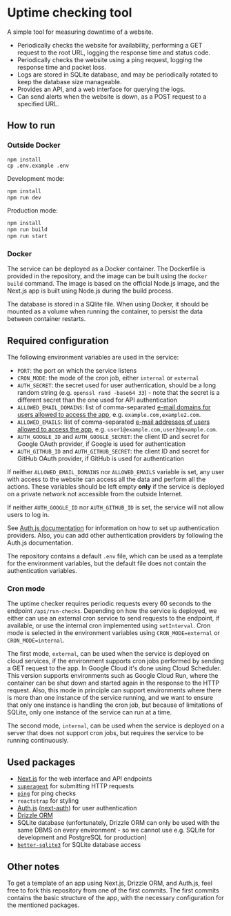 # Uptime checking tool

A simple tool for measuring downtime of a website.
- Periodically checks the website for availability, performing a GET request to the root URL, logging the response time and status code.
- Periodically checks the website using a ping request, logging the response time and packet loss.
- Logs are stored in SQLite database, and may be periodically rotated to keep the database size manageable.
- Provides an API, and a web interface for querying the logs.
- Can send alerts when the website is down, as a POST request to a specified URL.

## How to run

### Outside Docker

```
npm install
cp .env.example .env
```

Development mode:
```bash
npm install
npm run dev
```

Production mode:
```bash
npm install
npm run build
npm run start
```

### Docker

The service can be deployed as a Docker container. The Dockerfile is provided in the repository, and the image can be built using the `docker build` command. The image is based on the official Node.js image, and the Next.js app is built using Node.js during the build process.

The database is stored in a SQlite file. When using Docker, it should be mounted as a volume when running the container, to persist the data between container restarts.

## Required configuration

The following environment variables are used in the service:
- `PORT`: the port on which the service listens
- `CRON_MODE`: the mode of the cron job, either `internal` or `external`
- `AUTH_SECRET`: the secret used for user authentication, should be a long random string (e.g. `openssl rand -base64 33`) - note that the secret is a different secret than the one used for API authentication
- `ALLOWED_EMAIL_DOMAINS`: list of comma-separated [e-mail domains for users allowed to access the app](https://authjs.dev/guides/restricting-user-access), e.g. `example.com,example2.com`.
- `ALLOWED_EMAILS`: list of comma-separated [e-mail addresses of users allowed to access the app]((https://authjs.dev/guides/restricting-user-access)), e.g. `user1@example.com,user2@example.com`.
- `AUTH_GOOGLE_ID` and `AUTH_GOOGLE_SECRET`: the client ID and secret for Google OAuth provider, if Google is used for authentication
- `AUTH_GITHUB_ID` and `AUTH_GITHUB_SECRET`: the client ID and secret for GitHub OAuth provider, if GitHub is used for authentication

If neither `ALLOWED_EMAIL_DOMAINS` nor `ALLOWED_EMAILS` variable is set, any user with access to the website can access all the data and perform all the actions. These variables should be left empty **only** if the service is deployed on a private network not accessible from the outside Internet.

If neither `AUTH_GOOGLE_ID` nor `AUTH_GITHUB_ID` is set, the service will not allow users to log in.

See [Auth.js documentation](https://authjs.dev/getting-started/authentication/oauth) for information on how to set up authentication providers. Also, you can add other authentication providers by following the Auth.js documentation.

The repository contains a default `.env` file, which can be used as a template for the environment variables, but the default file does not contain the authentication variables.

### Cron mode

The uptime checker requires periodic requests every 60 seconds to the endpoint `/api/run-checks`. Depending on how the service is deployed, we either can use an external cron service to send requests to the endpoint, if available, or use the internal cron implemented using `setInterval`. Cron mode is selected in the environment variables using `CRON_MODE=external` or `CRON_MODE=internal`.

The first mode, `external`, can be used when the service is deployed on cloud services, if the environment supports cron jobs performed by sending a GET request to the app. In Google Cloud it's done using Cloud Scheduler. This version supports environments such as Google Cloud Run, where the container can be shut down and started again in the response to the HTTP request. Also, this mode in principle can support environments where there is more than one instance of the service running, and we want to ensure that only one instance is handling the cron job, but because of limitations of SQLite, only one instance of the service can run at a time.

The second mode, `internal`, can be used when the service is deployed on a server that does not support cron jobs, but requires the service to be running continuously.

## Used packages

- [Next.js](https://nextjs.org/) for the web interface and API endpoints
- [`superagent`](https://www.npmjs.com/package/superagent) for submitting HTTP requests
- [`ping`](https://www.npmjs.com/package/ping) for ping checks
- `reactstrap` for styling
- [Auth.js](https://authjs.dev/getting-started) ([next-auth](https://authjs.dev/getting-started/installation?framework=next.js)) for user authentication
- [Drizzle ORM](https://orm.drizzle.team/)
- SQLite database (unfortunately, Drizzle ORM can only be used with the same DBMS on every environment - so we cannot use e.g. SQLite for development and PostgreSQL for production)
- [`better-sqlite3`](https://www.npmjs.com/package/better-sqlite3) for SQLite database access

## Other notes

To get a template of an app using Next.js, Drizzle ORM, and Auth.js, feel free to fork this repository from one of the first commits. The first commits contains the basic structure of the app, with the necessary configuration for the mentioned packages.
